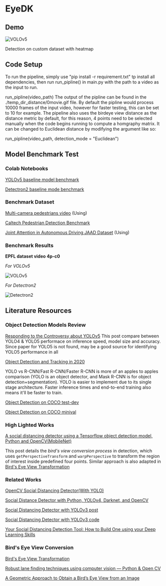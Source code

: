 # EyeDK

## Demo

![VOLOv5](https://i.imgur.com/wcOoHxE.gif)

Detection on custom dataset with heatmap

## Code Setup
To run the pipeline, simply use "pip install -r requirement.txt" tp install all dependencies, then run run_pipline() in main.py with the path to a video as the input
to run. 

  run_pipline(video_path) 
The output of the pipline can be found in the ./temp_dir_distance/0movie.gif file. By default the pipline would process 10000 frames of the input video, however for faster testing, this can be set to 10 for example. The pipeline also uses the birdeye view distance as the distance metric by default, for this reason, 4 points need to be selected manually when the code begins running to compute a homgraphy matrix. It can be changed to Euclidean distance by modifying the argument like so:

  run_pipline(video_path, detection_mode = "Euclidean")

## Model Benchmark Test
### Colab Notebooks
[YOLOv5 baseline model benchmark](https://colab.research.google.com/drive/1DH1l-Dfnnta0Lb58YEc_PgAs0kwXP5zy?usp=sharing)

[Detectron2 baseline mode benchmark](https://colab.research.google.com/drive/1Mvs5pGpYEKoq2EHxQS8eJlJdgRlqSNPb?usp=sharing)

### Benchmark Dataset
[Multi-camera pedestrians video](https://www.epfl.ch/labs/cvlab/data/data-pom-index-php/) (Using)

[Caltech Pedestrian Detection Benchmark](http://www.vision.caltech.edu/Image_Datasets/CaltechPedestrians/)

[Joint Attention in Autonomous Driving JAAD Dataset](http://data.nvision2.eecs.yorku.ca/JAAD_dataset/) (Using)

### Benchmark Results
**EPFL dataset video 4p-c0**

*For VOLOv5*

![VOLOv5](https://i.imgur.com/nuWIslz.gif)

*For Detectron2*

![Detectron2](https://i.imgur.com/YeRtNxh.gif)


## Literature Resources
### Object Detection Models Review
[Responding to the Controversy about YOLOv5](https://blog.roboflow.ai/yolov4-versus-yolov5/)
This post compare between YOLO4 & YOLO5 performace on inference speed, model size and accuracy. Since paper for YOLO5 is not found, may be a good source for identifying YOLO5 performance in all

[Object Detection and Tracking in 2020](https://blog.netcetera.com/object-detection-and-tracking-in-2020-f10fb6ff9af3)

YOLO vs R-CNN/Fast R-CNN/Faster R-CNN is more of an apples to apples comparison (YOLO is an object detector, and Mask R-CNN is for object detection+segmentation).
YOLO is easier to implement due to its single stage architecture. Faster inference times and end-to-end training also means it'll be faster to train.

[Object Detection on COCO test-dev](https://paperswithcode.com/sota/object-detection-on-coco)

[Object Detection on COCO minival](https://paperswithcode.com/sota/object-detection-on-coco-minival)

### High Lighted Works
[A social distancing detector using a Tensorflow object detection model, Python and OpenCV(MobileNet)](https://towardsdatascience.com/a-social-distancing-detector-using-a-tensorflow-object-detection-model-python-and-opencv-4450a431238)

This post details the *bird's view conversion process* in detection, which uses `getPerspectiveTransform` and `warpPerspective` to transform the region of interest inside predefined four points. Similar approach is also adapted in [Bird's Eye View Transformation](https://nikolasent.github.io/opencv/2017/05/07/Bird's-Eye-View-Transformation.html)
### Related Works
[OpenCV Social Distancing Detector(With YOLO)](https://www.pyimagesearch.com/2020/06/01/opencv-social-distancing-detector/)

[Social Distance Detector with Python, YOLOv4, Darknet, and OpenCV](https://heartbeat.fritz.ai/social-distance-detector-with-python-yolov4-darknet-and-opencv-62e66c15c2a4)

[Social Distancing Detector with YOLOv3 post](https://towardsdatascience.com/covid-19-ai-enabled-social-distancing-detector-using-opencv-ea2abd827d34)

[Social Distancing Detector with YOLOv3 code](https://github.com/mk-gurucharan/Social-Distancing-Detector)

[Your Social Distancing Detection Tool: How to Build One using your Deep Learning Skills](https://www.analyticsvidhya.com/blog/2020/05/social-distancing-detection-tool-deep-learning/)
### Bird's Eye View Conversion
[Bird's Eye View Transformation](https://nikolasent.github.io/opencv/2017/05/07/Bird's-Eye-View-Transformation.html)

[Robust lane finding techniques using computer vision — Python & Open CV](https://medium.com/@vamsiramakrishnan/robust-lane-finding-using-python-open-cv-63eb66fa2616)

[A Geometric Approach to Obtain a Bird’s Eye View from an Image](https://www.groundai.com/project/a-geometric-approach-to-obtain-a-birds-eye-view-from-an-image/1)


